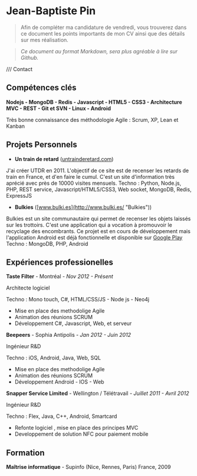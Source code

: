 Jean-Baptiste Pin
==

> Afin de compléter ma candidature de vendredi, vous trouverez dans ce document les points importants de mon CV ainsi que des détails sur mes réalisation. 

> *Ce document au format Markdown, sera plus agréable à lire sur Github.*

/// Contact

## Compétences clés

__Nodejs - MongoDB - Redis - Javascript - HTML5 - CSS3 - Architecture MVC - REST - Git et SVN - Linux - Android__

Très bonne connaissance des méthodologie Agile : Scrum, XP, Lean et Kanban

## Projets Personnels

* **Un train de retard** ([untrainderetard.com](http://www.untrainderetard.com/ "untrainderetard.com"))

J'ai créer UTDR en 2011. L'objectif de ce site est de recenser les retards de train en France, et d'en faire le cumul. C'est un site d'information très aprécié avec près de 10000 visites mensuels.
Techno : Python, Node.js, PHP, REST service, Javascript/HTML5/CSS3, Web socket, MongoDB, Redis, ExpressJS

* **Bulkies** ([www.bulki.es](http://www.bulki.es/ "Bulkies"))

Bulkies est un site communautaire qui permet de recenser les objets laissés sur les trottoirs. C'est une application qui a vocation à promouvoir le recyclage des encombrants. Ce projet est en cours de développement mais l'application Android est déjà fonctionnelle et disponible sur [Google Play](https://play.google.com/store/apps/details?id=es.bulki.mobile&hl=fr "Bulkies")
Techno : MongoDB, PHP, Android


## Expériences professionelles

**Taste Filter** - Montréal  - *Nov 2012 - Présent*

Architecte logiciel

Techno : Mono touch, C#, HTML/CSS/JS - Node js - Neo4j
* Mise en place des methodolige Agile
* Animation des réunions SCRUM
* Développement C#, Javascript, Web, et serveur

**Beepeers** - Sophia Antipolis - *Jan 2012 - Juin 2012*

Ingénieur R&D

Techno : iOS, Android, Java, Web, SQL
* Mise en place des methodolige Agile
* Animation des réunions SCRUM
* Développement Android - IOS - Web

**Snapper Service Limited** - Wellington / Télétravail - *Juillet 2011 - Avril 2012*

Ingénieur R&D

Techno : Flex, Java, C++, Android, Smartcard
* Refonte logiciel , mise en place des principes MVC
* Developpement de solution NFC pour paiement mobile

## Formation

**Maîtrise informatique** - Supinfo (Nice, Rennes, Paris) France, 2009

